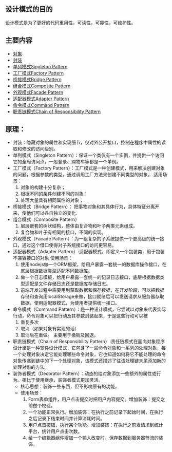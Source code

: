 ## 设计模式的目的

设计模式是为了更好的代码重用性，可读性，可靠性，可维护性。

## 主要内容

- [对象](https://github.com/lhalou/JS-Design-Mode/blob/master/%E5%AF%B9%E8%B1%A1.js)
- [封装](https://github.com/lhalou/JS-Design-Mode/blob/master/%E5%B0%81%E8%A3%85.js)
- [单列模式Singleton Pattern](https://github.com/lhalou/JS-Design-Mode/tree/master/%E5%8D%95%E5%88%97%E6%A8%A1%E5%BC%8F)
- [工厂模式Factory Pattern](https://github.com/lhalou/JS-Design-Mode/tree/master/Factory-Pattern)
- [桥接模式Bridge Pattern](https://github.com/lhalou/JS-Design-Mode/tree/master/Bridge-Pattern)
- [组合模式Composite Pattern](https://github.com/lhalou/JS-Design-Mode/blob/master/Composite-Pattern.js)
- [外观模式Facade Pattern](https://github.com/lhalou/JS-Design-Mode/tree/master/Factory-Pattern)
- [适配器模式Adapter Pattern](https://github.com/lhalou/JS-Design-Mode/blob/master/Adapter-Pattern.js)
- [命令模式Command Pattern](https://github.com/lhalou/JS-Design-Mode/blob/master/Command-Pattern.js)
- [职责链模式Chain of Responsibility Pattern](https://github.com/lhalou/JS-Design-Mode/blob/master/%E8%81%8C%E8%B4%A3%E9%93%BE%E6%A8%A1%E5%BC%8F.js)

## 原理：

- 封装：隐藏对象的属性和实现细节，仅对外公开接口，控制在程序中属性的读取和修改的访问级别。
- 单列模式（Singleton Pattern）：保证一个类仅有一个实例，并提供一个访问它的全局访问点，一般登录、购物车等都是一个单例。
- 工厂模式（Factory Pattern）：工厂模式是一种创建模式，用来解决创建对象的问题，根据参数的类型，通过调用工厂方法来创建不同类型的对象。
  适用场景：
  1. 对象的构建十分复杂；
  2. 根据不同的条件创建不同的对象；
  3. 处理大量具有相同属性的对象；
- 桥接模式（Bridge Pattern）：
把事物对象和其具体行为，具体特征分离开来，使他们可以各自独立的变化.
- 组合模式（Composite Pattern）
  1. 层层嵌套的树状结构，整体由复合物和叶子两类元素组成。
  2. 复合物和叶子有相同的接口，不同的实现。
- 外观模式（Facade Pattern）：为一组复杂的子系统提供一个更高级的统一接口，通过这个借口使得对子系统接口的访问更容易。
- 适配器模式（Adapter Pattern）:适配器模式，即定义一个包装类，用于包装不兼容接口的对象
  使用场景：
  1. 使用nodejs做一个ORM框架，给用户暴露一套统一的数据库操作接口，在底层根据数据类型适配不同数据库。
  2. 做一个日志模板，给用户暴露一套统一的记录日志接口，底层根据数据类型适配是文件存储日志还是数据库存储日志。
  3. 前端开发过程中需要用到获取数据和保存数据，在开发阶段，可以把数据存储和查询用localStorage来做，接口就绪后可以发送请求从服务器存取数据，使用适配器模式，为使用者提供统一接口。
- 命令模式（Command Pattern）：是一种设计模式，它尝试以对象来代表实际行动，命令对象可以把行动及其参数封装起来，于是这些行动可以被
    1. 重复多次
    2. 取消（如果对象有实现的话）
    3. 取消后在重做。
    主要用于撤销及回退。
- 职责链模式（Chain of Responsibility Pattern）:责任链模式在面向对象程序设计里是一种软件设计模式，它包含了一些命令对象和一系列的处理对象，每一个处理对象决定它能处理哪些命令对象，它也知道如何将它不能处理的命令对象传递到链中的下一个处理对象，该模式还描述了往该处理链末尾添加新的处理对象的方法。
- 装饰者模式（Decorator Pattern）：动态的给对象添加一些额外的属性或行为。相比于使用继承，装饰者模式更加灵活。
  - 核心思想：装饰一些东西，但不影响原有的功能。
  - 使用场景：
    1. Form表单组件，用户点击提交时把用户内容提交。增加装饰：提交之前做个校验。
    2. 一个功能正常执行。增加装饰：在执行之前记录下起始时间，在执行之后记录下结束时间并计算消耗时间。
    3. 用户点击按钮，执行某个功能。增加装饰：在执行之前发请求到统计平台，统计用户点击次数。
    4. 给一个编辑器组件增加一个输入改变时，保存数据到服务器节流的装饰。


